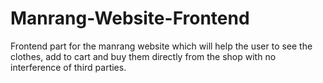 # Manrang-Website-Frontend
Frontend part for the manrang website which will help the user to see the clothes, add to cart and buy them directly from the shop with no interference of third parties.
